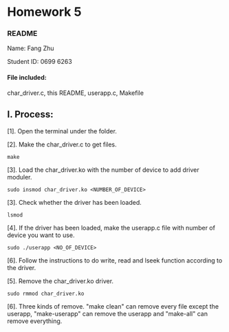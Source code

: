 # Homework 5
### README

Name: Fang Zhu

Student ID: 0699 6263

#### File included:   

char_driver.c, this README, userapp.c, Makefile

## I. Process:

[1]. Open the terminal under the folder.

[2]. Make the char_driver.c to get files.

```
make
```

[3]. Load the char_driver.ko with the number of device to add driver moduler.

```
sudo insmod char_driver.ko <NUMBER_OF_DEVICE>
```

[3]. Check whether the driver has been loaded.

```
lsmod
```

[4]. If the driver has been loaded, make the userapp.c file with number of device you want to use.

```
sudo ./userapp <NO_OF_DEVICE>
```

[6]. Follow the instructions to do write, read and lseek function according to the driver.

[5]. Remove the char_driver.ko driver.

```
sudo rmmod char_driver.ko
```
[6]. Three kinds of remove. "make clean" can remove every file except the userapp, "make-userapp" can remove the userapp and "make-all" can remove everything.
